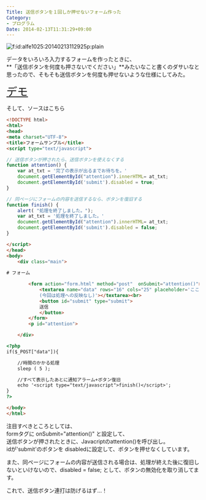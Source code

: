 ```yaml
---
Title: 送信ボタンを１回しか押せないフォーム作った
Category:
- プログラム
Date: 2014-02-13T11:31:29+09:00
---
```



<span ><img src="https://cdn-ak.f.st-hatena.com/images/fotolife/a/alfe1025/20140213/20140213112925.png" alt="f:id:alfe1025:20140213112925p:plain" title="f:id:alfe1025:20140213112925p:plain" class="hatena-fotolife" itemprop="image"></span>


データをいろいろ入力するフォームを作ったときに、  
**「送信ボタンを何度も押さないでください」**みたいなこと書くのダサいなと思ったので、そもそも送信ボタンを何度も押せないような仕様にしてみた。



<!-- more -->


<span style="font-size: 200%">[デモ][1]</span>

そして、ソースはこちら

```html
<!DOCTYPE html>
<html>
<head>
<meta charset="UTF-8">
<title>フォームサンプル</title>
<script type="text/javascript">

// 送信ボタンが押されたら、送信ボタンを使えなくする
function attention() {
	var at_txt = '完了の表示が出るまでお待ちを。'
	document.getElementById("attention").innerHTML= at_txt;
	document.getElementById('submit').disabled = true;
}

// 同ページにフォームの内容を送信するなら、ボタンを復旧する
function finish() {
	alert( "処理を終了しました。");
	var at_txt = '処理を終了しました。'
	document.getElementById("attention").innerHTML= at_txt;
	document.getElementById('submit').disabled = false;
}

</script>
</head>
<body>
	<div class="main">
		
# フォーム

		<form action="form.html" method="post"  onSubmit="attention()">
			<textarea name="data" rows="16" cols="25" placeholder='ここにデータ入力
			(今回は処理への反映なし)'></textarea><br>
			<button id="submit" type="submit">
		    送信
			</button>
		</form>
		<p id="attention">

	</div>

<?php
if($_POST["data"]){

	//時間のかかる処理
	sleep ( 5 );

	//すべて表示したあとに通知アラーム+ボタン復旧
	echo '<script type="text/javascript">finish()</script>';
}
?>

</body>
</html>

```

注目すべきところとしては、  
formタグに onSubmit="attention()" と設定して、  
送信ボタンが押されたときに、Javacriptのattention()を呼び出し。  
idが'submit'のボタンを disabledに設定して、ボタンを押せなくしています。

また、同ページにフォームの内容が送信される場合は、処理が終えた後に復旧しないといけないので、disabled = false; として、ボタンの無効化を取り消してます。

これで、送信ボタン連打は防げるはず…！

[1]: https://exp-www.ubi.cs.ritsumei.ac.jp/~alfe/funyou/form.html

